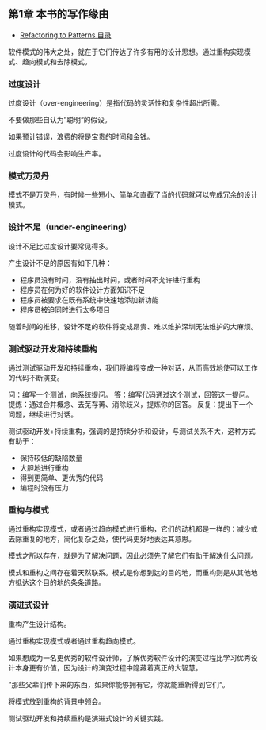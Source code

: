 ## 第1章 本书的写作缘由

- [Refactoring to Patterns 目录](./index.md)

软件模式的伟大之处，就在于它们传达了许多有用的设计思想。通过重构实现模式、趋向模式和去除模式。

### 过度设计

过度设计（over-engineering）是指代码的灵活性和复杂性超出所需。

不要做那些自认为”聪明“的假设。

如果预计错误，浪费的将是宝贵的时间和金钱。

过度设计的代码会影响生产率。

### 模式万灵丹

模式不是万灵丹，有时候一些短小、简单和直截了当的代码就可以完成冗余的设计模式。

### 设计不足（under-engineering）

设计不足比过度设计要常见得多。

产生设计不足的原因有如下几种：

- 程序员没有时间，没有抽出时间，或者时间不允许进行重构
- 程序员在何为好的软件设计方面知识不足
- 程序员被要求在既有系统中快速地添加新功能
- 程序员被迫同时进行太多项目

随着时间的推移，设计不足的软件将变成昂贵、难以维护深圳无法维护的大麻烦。

### 测试驱动开发和持续重构

通过测试驱动开发和持续重构，我们将编程变成一种对话，从而高效地使可以工作的代码不断演变。

问：编写一个测试，向系统提问。
答：编写代码通过这个测试，回答这一提问。
提炼：通过合并概念、去芜存菁、消除歧义，提炼你的回答。
反复：提出下一个问题，继续进行对话。

测试驱动开发+持续重构，强调的是持续分析和设计，与测试关系不大，这种方式有助于：

- 保持较低的缺陷数量
- 大胆地进行重构
- 得到更简单、更优秀的代码
- 编程时没有压力

### 重构与模式

通过重构实现模式，或者通过趋向模式进行重构，它们的动机都是一样的：减少或去除重复的地方，简化复杂之处，使代码更好地表达其意思。

模式之所以存在，就是为了解决问题，因此必须先了解它们有助于解决什么问题。

模式和重构之间存在着天然联系。模式是你想到达的目的地，而重构则是从其他地方抵达这个目的地的条条道路。

### 演进式设计

重构产生设计结构。

通过重构实现模式或者通过重构趋向模式。

如果想成为一名更优秀的软件设计师，了解优秀软件设计的演变过程比学习优秀设计本身更有价值，因为设计的演变过程中隐藏着真正的大智慧。

”那些父辈们传下来的东西，如果你能够拥有它，你就能重新得到它们“。

将模式放到重构的背景中领会。

测试驱动开发和持续重构是演进式设计的关键实践。
